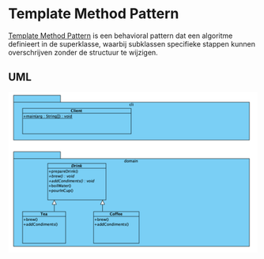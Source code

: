 # Template Method Pattern

[Template Method Pattern](https://refactoring.guru/design-patterns/template-method)
is een behavioral pattern dat een algoritme definieert in de superklasse,
waarbij subklassen specifieke stappen kunnen overschrijven zonder de
structuur te wijzigen.

## UML

![Template Method UML](./uml/uml.png)

